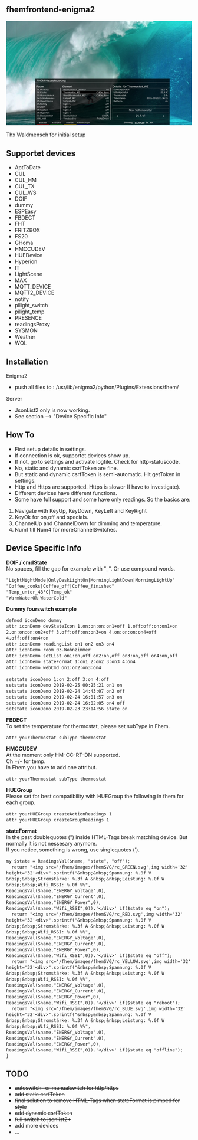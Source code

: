 ## fhemfrontend-enigma2

![](images/guiShot.jpg)

Thx Waldmensch for initial setup

## Supportet devices

- AptToDate
- CUL
- CUL_HM
- CUL_TX
- CUL_WS
- DOIF
- dummy
- ESPEasy
- FBDECT
- FHT
- FRITZBOX
- FS20
- GHoma
- HMCCUDEV
- HUEDevice
- Hyperion
- IT
- LightScene
- MAX
- MQTT_DEVICE
- MQTT2_DEVICE
- notify
- pilight_switch
- pilight_temp
- PRESENCE
- readingsProxy
- SYSMON
- Weather
- WOL


## Installation

Enigma2
- push all files to : /usr/lib/enigma2/python/Plugins/Extensions/fhem/

Server
- JsonList2 only is now working.
- See section --> "Device Specific Info"


## How To

- First setup details in settings.
- If connection is ok, supportet devices show up.
- If not, go to settings and activate logfile. Check for http-statuscode.
- No, static and dynamic csrfToken are fine. 
- But static and dynamic csrfToken is semi-automatic. Hit getToken in settings.
- Http and Https are supported. Https is slower (I have to investigate).
- Different devices have different functions.
- Some have full support and some have only readings. So the basics are:

1. Navigate with KeyUp, KeyDown, KeyLeft and KeyRight
2. KeyOk for on,off and specials.
3. ChannelUp and ChannelDown for dimming and temperature.
4. Num1 till Num4 for moreChannelSwitches.


## Device Specific Info

__DOIF / cmdState__<br/>
No spaces, fill the gap for example with "_".
Or use compound words.
```
"LightNightMode|OnlyDeskLightOn|MorningLightDown|MorningLightUp"
"Coffee_cooks|Coffee_off|Coffee_finished"
"Temp_unter_48°C|Temp_ok"
"WarmWaterOk|WaterCold"
```

__Dummy fourswitch example__
```
defmod iconDemo dummy
attr iconDemo devStateIcon 1.on:on:on:on1+off 1.off:off:on:on1+on 2.on:on:on:on2+off 3.off:off:on:on3+on 4.on:on:on:on4+off 4.off:off:on4+on
attr iconDemo readingList on1 on2 on3 on4
attr iconDemo room 03.Wohnzimmer
attr iconDemo setList on1:on,off on2:on,off on3:on,off on4:on,off
attr iconDemo stateFormat 1:on1 2:on2 3:on3 4:on4
attr iconDemo webCmd on1:on2:on3:on4

setstate iconDemo 1:on 2:off 3:on 4:off
setstate iconDemo 2019-02-25 00:25:21 on1 on
setstate iconDemo 2019-02-24 14:43:07 on2 off
setstate iconDemo 2019-02-24 16:01:57 on3 on
setstate iconDemo 2019-02-24 16:02:05 on4 off
setstate iconDemo 2019-02-23 23:14:56 state on
```

__FBDECT__<br/>
To set the temperature for thermostat, please set subType in Fhem.
```
attr yourThermostat subType thermostat
```

__HMCCUDEV__<br/>
At the moment only HM-CC-RT-DN supported.<br/>
Ch +/- for temp.<br/>
In Fhem you have to add one attribut.<br/>

```
attr yourThermostat subType thermostat
```

__HUEGroup__<br/>
Please set for best compatibility with HUEGroup the following in fhem for each group.
```
attr yourHUEGroup createActionReadings 1
attr yourHUEGroup createGroupReadings 1
```

__stateFormat__<br/>
In the past doublequotes (") inside HTML-Tags break matching device. But normally it is not nessesary anymore.<br/>
If you notice, something is wrong, use singlequotes (').
```
my $state = ReadingsVal($name, "state", "off");   
  return "<img src='/fhem/images/fhemSVG/rc_GREEN.svg',img width='32' height='32'<div>".sprintf("&nbsp;&nbsp;Spannung: %.0f V &nbsp;&nbsp;Stromstärke: %.3f A &nbsp;&nbsp;Leistung: %.0f W &nbsp;&nbsp;Wifi_RSSI: %.0f %%", ReadingsVal($name,"ENERGY_Voltage",0), ReadingsVal($name,"ENERGY_Current",0), ReadingsVal($name,"ENERGY_Power",0), ReadingsVal($name,"Wifi_RSSI",0)).'</div>' if($state eq "on");   
  return "<img src='/fhem/images/fhemSVG/rc_RED.svg',img width='32' height='32'<div>".sprintf("&nbsp;&nbsp;Spannung: %.0f V &nbsp;&nbsp;Stromstärke: %.3f A &nbsp;&nbsp;Leistung: %.0f W &nbsp;&nbsp;Wifi_RSSI: %.0f %%", ReadingsVal($name,"ENERGY_Voltage",0), ReadingsVal($name,"ENERGY_Current",0), ReadingsVal($name,"ENERGY_Power",0), ReadingsVal($name,"Wifi_RSSI",0)).'</div>' if($state eq "off");     
  return "<img src='/fhem/images/fhemSVG/rc_YELLOW.svg',img width='32' height='32'<div>".sprintf("&nbsp;&nbsp;Spannung: %.0f V &nbsp;&nbsp;Stromstärke: %.3f A &nbsp;&nbsp;Leistung: %.0f W &nbsp;&nbsp;Wifi_RSSI: %.0f %%", ReadingsVal($name,"ENERGY_Voltage",0), ReadingsVal($name,"ENERGY_Current",0), ReadingsVal($name,"ENERGY_Power",0), ReadingsVal($name,"Wifi_RSSI",0)).'</div>' if($state eq "reboot"); 
  return "<img src='/fhem/images/fhemSVG/rc_BLUE.svg',img width='32' height='32'<div>".sprintf("&nbsp;&nbsp;Spannung: %.0f V &nbsp;&nbsp;Stromstärke: %.3f A &nbsp;&nbsp;Leistung: %.0f W &nbsp;&nbsp;Wifi_RSSI: %.0f %%", ReadingsVal($name,"ENERGY_Voltage",0), ReadingsVal($name,"ENERGY_Current",0), ReadingsVal($name,"ENERGY_Power",0), ReadingsVal($name,"Wifi_RSSI",0)).'</div>' if($state eq "offline");   
}
```

## TODO

- <del>autoswitch- or manualswitch for http/https</del>
- <del>add static csrfToken</del>
- <del>final solution to remove HTML-Tags when stateFormat is pimped for style</del>
- <del>add dynamic csrfToken</del>
- <del>full switch to jsonlist2+</del>
- add more devices
- ...
